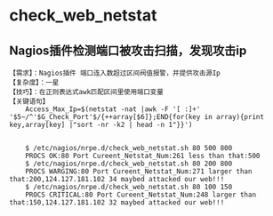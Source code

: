 # check_web_netstat 
## Nagios插件检测端口被攻击扫描，发现攻击ip
    【需求】：Nagios插件 端口连入数超过区间阀值报警，并提供攻击源Ip
    【复杂度】：一星
    【技巧】：在正则表达式awk匹配区间里使用端口变量
    【关键语句】
        Access_Max_Ip=$(netstat -nat |awk -F '[ :]+' '$5~/^'$G_Check_Port'$/{++array[$6]};END{for(key in array){print key,array[key] |"sort -nr -k2 | head -n 1"}}')

    
        $ /etc/nagios/nrpe.d/check_web_netstat.sh 80 500 800
        PROCS OK:80 Port Cureent_Netstat_Num:261 less than that:500
        $ /etc/nagios/nrpe.d/check_web_netstat.sh 80 200 800
        PROCS WARGING:80 Port Cureent_Netstat_Num:271 larger than that:200,124.127.181.102 34 maybed attacked our web!!!
        $ /etc/nagios/nrpe.d/check_web_netstat.sh 80 100 150
        PROCS CRITICAL:80 Port Cureent_Netstat_Num:248 larger than that:150,124.127.181.102 32 maybed attacked our web!!!
    
